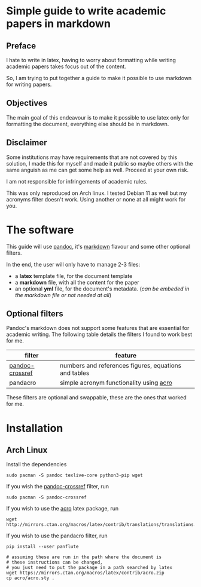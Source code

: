 # Simple guide to write academic papers in markdown

## Preface

I hate to write in latex, 
having to worry about formatting while writing academic papers takes focus out of the content.

So, I am trying to put together a guide to make it possible to use markdown for writing papers.

## Objectives

The main goal of this endeavour is to make it possible to use latex only for formatting the document, 
everything else should be in markdown.

## Disclaimer

Some institutions may have requirements that are not covered by this solution, 
I made this for myself and made it public so maybe others with the same anguish as me can get some help as well.
Proceed at your own risk.

I am not responsible for infringements of academic rules.

This was only reproduced on Arch linux.
I tested Debian 11 as well but my acronyms filter doesn't work. Using another or none at all might work for you. 

# The software

This guide will use [pandoc](https://pandoc.org/), it's [markdown](https://garrettgman.github.io/rmarkdown/authoring_pandoc_markdown.html) flavour
and some other optional filters.

In the end, the user will only have to manage 2-3 files:

- a **latex** template file, for the document template
- a **markdown** file, with all the content for the paper
- an optional **yml** file, for the document's metadata. (*can be embeded in the markdown file or not needed at all*)

## Optional filters

Pandoc's markdown does not support some features that are essential for academic writing. 
The following table details the filters I found to work best for me.

filter|feature
------|------
[pandoc-crossref](https://github.com/lierdakil/pandoc-crossref)|numbers and references figures, equations and tables
pandacro|simple acronym functionality using [acro](https://ctan.org/pkg/acro)

These filters are optional and swappable, these are the ones that worked for me.

# Installation

## Arch Linux

Install the dependencies
```shell
sudo pacman -S pandoc texlive-core python3-pip wget
```

If you wish the [pandoc-crossref](https://github.com/lierdakil/pandoc-crossref) filter, run
```shell
sudo pacman -S pandoc-crossref
```

If you wish to use the [acro](https://ctan.org/pkg/acro) latex package, run
```shell
wget http://mirrors.ctan.org/macros/latex/contrib/translations/translations.sty
```

If you wish to use the pandacro filter, run
```shell
pip install --user panflute

# assuming these are run in the path where the document is
# these instructions can be changed, 
# you just need to put the package in a path searched by latex
wget https://mirrors.ctan.org/macros/latex/contrib/acro.zip
cp acro/acro.sty .
```